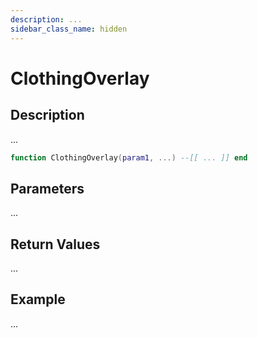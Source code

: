 ```yaml
---
description: ...
sidebar_class_name: hidden
---
```


# ClothingOverlay

## Description

...

```lua
function ClothingOverlay(param1, ...) --[[ ... ]] end
```

## Parameters

...

## Return Values

...

## Example

...

